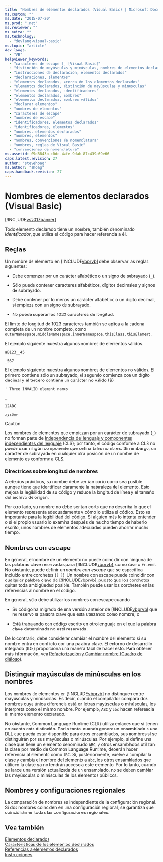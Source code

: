 ```yaml
---
title: "Nombres de elementos declarados (Visual Basic) | Microsoft Docs"
ms.custom: ""
ms.date: "2015-07-20"
ms.prod: ".net"
ms.reviewer: ""
ms.suite: ""
ms.technology: 
  - "devlang-visual-basic"
ms.topic: "article"
dev_langs: 
  - "VB"
helpviewer_keywords: 
  - "caracteres de escape [] [Visual Basic]"
  - "distinción de mayúsculas y minúsculas, nombres de elementos declarados"
  - "instrucciones de declaración, elementos declarados"
  - "declaraciones, elementos"
  - "elementos declarados, acerca de los elementos declarados"
  - "elementos declarados, distinción de mayúsculas y minúsculas"
  - "elementos declarados, identificadores"
  - "elementos declarados, nombres"
  - "elementos declarados, nombres válidos"
  - "declarar elementos"
  - "nombres de elementos"
  - "caracteres de escape"
  - "nombres de escape"
  - "identificadores, elementos declarados"
  - "identificadores, elementos"
  - "nombres, elementos declarados"
  - "nombres, elementos"
  - "nombres, convenciones de nomenclatura"
  - "nombres, reglas de Visual Basic"
  - "convenciones de nomenclatura"
ms.assetid: 09d8843b-c0dc-4afe-9dab-87c439a69e66
caps.latest.revision: 27
author: "stevehoag"
ms.author: "shoag"
caps.handback.revision: 27
---
```

# Nombres de elementos declarados (Visual Basic)
[!INCLUDE[vs2017banner](../../../../visual-basic/developing-apps/includes/vs2017banner.md)]

Todo elemento declarado tiene un nombre, también denominado *identificador*, que utiliza el código para hacer referencia a él.  
  
## Reglas  
 Un nombre de elemento en [!INCLUDE[vbprvb](../../../../csharp/programming-guide/concepts/linq/includes/vbprvb-md.md)] debe observar las reglas siguientes:  
  
-   Debe comenzar por un carácter alfabético o un signo de subrayado \(`_`\).  
  
-   Sólo puede contener caracteres alfabéticos, dígitos decimales y signos de subrayado.  
  
-   Debe contener por lo menos un carácter alfabético o un dígito decimal, si empieza con un signo de subrayado.  
  
-   No puede superar los 1023 caracteres de longitud.  
  
 El límite de longitud de 1023 caracteres también se aplica a la cadena completa de un nombre completo, como `outerNamespace.middleNamespace.innerNamespace.thisClass.thisElement`.  
  
 El ejemplo siguiente muestra algunos nombres de elementos válidos.  
  
 `aB123__45`  
  
 `_567`  
  
 El ejemplo siguiente muestra algunos nombres de elementos no válidos.  El primero contiene sólo un subrayado, el segundo comienza con un dígito decimal y el tercero contiene un carácter no válido \($\).  
  
 `' Three INVALID element names`  
  
 `_`  
  
 `12ABC`  
  
 `xyz$wv`  
  
> [!CAUTION]
>  Los nombres de elementos que empiezan por un carácter de subrayado \(`_`\) no forman parte de [Independencia del lenguaje y componentes independientes del lenguaje](../Topic/Language%20Independence%20and%20Language-Independent%20Components.md) \(CLS\); por tanto, el código conforme a CLS no puede usar ningún componente que defina tales nombres.  Sin embargo, un carácter de subrayado en cualquier otra posición de un nombre de elemento es conforme a CLS.  
  
### Directrices sobre longitud de nombres  
 A efectos prácticos, su nombre debe ser tan corto como sea posible aunque tiene que identificar claramente la naturaleza del elemento.  Esto mejora la legibilidad de su código y reduce la longitud de línea y el tamaño del archivo de origen.  
  
 Por otro lado, su nombre no debe ser tan corto que no describa lo que el elemento representa adecuadamente y cómo lo utiliza el código.  Esto es importante para la legibilidad del código.  Si alguien más lo intenta entender o si el propio usuario lo examina después de mucho tiempo de haberlo escrito, unos nombres de elementos adecuados pueden ahorrar mucho tiempo.  
  
## Nombres con escape  
 En general, el nombre de un elemento no puede coincidir con ninguna de las palabras clave reservadas para [!INCLUDE[vbprvb](../../../../csharp/programming-guide/concepts/linq/includes/vbprvb-md.md)], como `Case` o `Friend`.  No obstante, puede definir un *nombre con escape* que se especifica incluido entre corchetes \(`[ ]`\).  Un nombre con escape puede coincidir con cualquier palabra clave de [!INCLUDE[vbprvb](../../../../csharp/programming-guide/concepts/linq/includes/vbprvb-md.md)], puesto que los corchetes quitan toda ambigüedad posible.  También puede usar los corchetes en las referencias al nombre en el código.  
  
 En general, sólo debe utilizar los nombres con escape cuando:  
  
-   Su código ha migrado de una versión anterior de [!INCLUDE[vbprvb](../../../../csharp/programming-guide/concepts/linq/includes/vbprvb-md.md)] que no reservó la palabra clave que está utilizando como nombre; o  
  
-   Está trabajando con código escrito en otro lenguaje en el que la palabra clave determinada no está reservada.  
  
 De lo contrario, debe considerar cambiar el nombre del elemento si su nombre entra en conflicto con una palabra clave.  El entorno de desarrollo integrado \(IDE\) proporciona una manera fácil de hacer esto.  Para obtener más información, vea [Refactorización y Cambiar nombre \(Cuadro de diálogo\)](../../../../visual-basic/developing-apps/using-ide/refactoring-and-rename-dialog-box.md).  
  
## Distinguir mayúsculas de minúsculas en los nombres  
 Los nombres de elementos en [!INCLUDE[vbprvb](../../../../csharp/programming-guide/concepts/linq/includes/vbprvb-md.md)] no distinguen entre mayúsculas y minúsculas.  Es decir, cuando el compilador compara dos nombres cuya única diferencia está en letras mayúsculas o minúsculas, los interpreta como el mismo nombre.  Por ejemplo, `ABC` y `abc` hacen referencia al mismo elemento declarado.  
  
 No obstante, Common Language Runtime \(CLR\) utiliza enlaces que sí tienen en cuenta esta distinción.  Por lo tanto, cuando genere un ensamblado o una DLL que pueda estar disponible para otros ensamblados, sus nombres sí se distinguirán por sus mayúsculas o minúsculas.  Por ejemplo, si define una clase que tiene un elemento denominado `ABC`, y otros ensamblados utilizan la clase por medio de Common Language Runtime, deberán hacer referencia al elemento como `ABC`.  Si, posteriormente, vuelve a compilar la clase y cambia el nombre del elemento a `abc`, los otros ensamblados que utilicen la clase ya no tendrán acceso a este elemento.  Por lo tanto, cuando se lance una versión actualizada de un ensamblado, no se deben cambiar las mayúsculas o minúsculas de los elementos públicos.  
  
## Nombres y configuraciones regionales  
 La comparación de nombres es independiente de la configuración regional.  Si dos nombres coinciden en una configuración regional, se garantiza que coincidirán en todas las configuraciones regionales.  
  
## Vea también  
 [Elementos declarados](../../../../visual-basic/programming-guide/language-features/declared-elements/index.md)   
 [Características de los elementos declarados](../../../../visual-basic/programming-guide/language-features/declared-elements/declared-element-characteristics.md)   
 [Referencias a elementos declarados](../../../../visual-basic/programming-guide/language-features/declared-elements/references-to-declared-elements.md)   
 [Instrucciones](../../../../visual-basic/language-reference/statements/index.md)